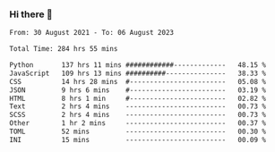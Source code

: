 ### Hi there 👋

<!--
**dominoto/dominoto** is a ✨ _special_ ✨ repository because its `README.md` (this file) appears on your GitHub profile.

Here are some ideas to get you started:

- 🔭 I’m currently working on ...
- 🌱 I’m currently learning ...
- 👯 I’m looking to collaborate on ...
- 🤔 I’m looking for help with ...
- 💬 Ask me about ...
- 📫 How to reach me: ...
- 😄 Pronouns: ...
- ⚡ Fun fact: ...
-->
<!--START_SECTION:waka-->

```txt
From: 30 August 2021 - To: 06 August 2023

Total Time: 284 hrs 55 mins

Python       137 hrs 11 mins ############-------------   48.15 %
JavaScript   109 hrs 13 mins ##########---------------   38.33 %
CSS          14 hrs 28 mins  #------------------------   05.08 %
JSON         9 hrs 6 mins    #------------------------   03.19 %
HTML         8 hrs 1 min     #------------------------   02.82 %
Text         2 hrs 4 mins    -------------------------   00.73 %
SCSS         2 hrs 4 mins    -------------------------   00.73 %
Other        1 hr 2 mins     -------------------------   00.37 %
TOML         52 mins         -------------------------   00.30 %
INI          15 mins         -------------------------   00.09 %
```

<!--END_SECTION:waka-->
